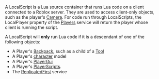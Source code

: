 A LocalScript is a Lua source container that runs Lua code on a client
connected to a Roblox server. They are used to access client-only objects,
such as the player's [Camera](https://create.roblox.com/docs/reference/engine/classes/Camera). For code run through LocalScripts, the
LocalPlayer property of the [Players](https://create.roblox.com/docs/reference/engine/classes/Players) service will return the player whose
client is running the script.

A LocalScript will **only** run Lua code if it is a descendant of one of the
following objects:

- A Player's [Backpack](https://create.roblox.com/docs/reference/engine/classes/Backpack), such as a child of a [Tool](https://create.roblox.com/docs/reference/engine/classes/Tool)
- A Player's [character](https://create.roblox.com/docs/reference/engine/classes/Player#Character) model
- A Player's [PlayerGui](https://create.roblox.com/docs/reference/engine/classes/PlayerGui)
- A Player's [PlayerScripts](https://create.roblox.com/docs/reference/engine/classes/PlayerScripts).
- The [ReplicatedFirst](https://create.roblox.com/docs/reference/engine/classes/ReplicatedFirst) service
